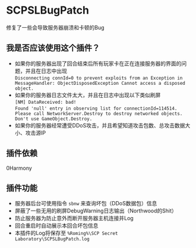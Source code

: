 # SCPSLBugPatch
修复了一些会导致服务器崩溃和卡顿的Bug
## 我是否应该使用这个插件？
- 如果你的服务器出现了回合结束后所有玩家卡在正在连接服务器的界面的问题，并且在日志中出现\
`Disconnecting connId=0 to prevent exploits from an Exception in MessageHandler: ObjectDisposedException Cannot access a disposed object.`
- 如果你的服务器日志文件太大，并且在日志中出现以下类似刷屏\
`[NM] DataReceived: bad!`\
`Found 'null' entry in observing list for connectionId=114514. Please call NetworkServer.Destroy to destroy networked objects. Don't use GameObject.Destroy.`
- 如果你的服务器经常遭受DDoS攻击，并且希望知道攻击包数、总攻击数据大小、攻击源IP
## 插件依赖
0Harmony
## 插件功能
- 服务器后台可使用指令 `sbnw` 来查询坏包（DDoS数据包）信息
- 屏蔽了一些无用的刷屏DebugWarning日志输出（Northwood的Shit）
- 防止服务器为防止意外而断开服务器主机连接并Log
- 回合重启时自动展示本回合坏包信息
- 本插件的Log将保存至 `%Roming%\SCP Secret Laboratory\SCPSLBugPatch.log`
